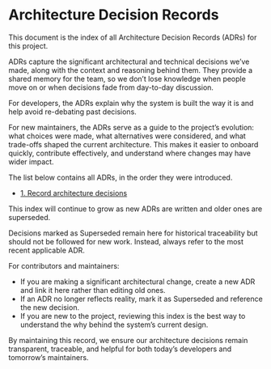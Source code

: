 # Architecture Decision Records

This document is the index of all Architecture Decision Records (ADRs) for this project.

ADRs capture the significant architectural and technical decisions we’ve made, along with the context and reasoning behind them. They provide a shared memory for the team, so we don’t lose knowledge when people move on or when decisions fade from day-to-day discussion.

For developers, the ADRs explain why the system is built the way it is and help avoid re-debating past decisions.

For new maintainers, the ADRs serve as a guide to the project’s evolution: what choices were made, what alternatives were considered, and what trade-offs shaped the current architecture. This makes it easier to onboard quickly, contribute effectively, and understand where changes may have wider impact.

The list below contains all ADRs, in the order they were introduced.

* [1. Record architecture decisions](0001-record-architecture-decisions.md)

This index will continue to grow as new ADRs are written and older ones are superseded.

Decisions marked as Superseded remain here for historical traceability but should not be followed for new work. Instead, always refer to the most recent applicable ADR.

For contributors and maintainers:

* If you are making a significant architectural change, create a new ADR and link it here rather than editing old ones.
* If an ADR no longer reflects reality, mark it as Superseded and reference the new decision.
* If you are new to the project, reviewing this index is the best way to understand the why behind the system’s current design.

By maintaining this record, we ensure our architecture decisions remain transparent, traceable, and helpful for both today’s developers and tomorrow’s maintainers.
